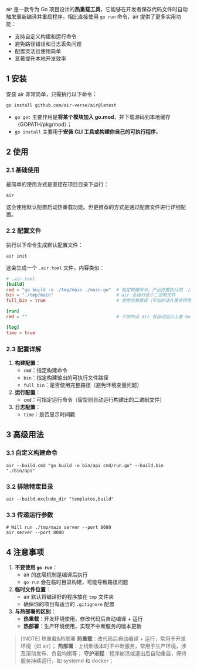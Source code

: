 air 是一款专为 Go 项目设计的**热重载工具**，它能够在开发者保存代码文件时自动触发重新编译并重启程序。相比直接使用 `go run` 命令，air 提供了更多实用功能：

- 支持自定义构建和运行命令
- 避免路径错误和日志丢失问题
- 配置灵活且使用简单
- 显著提升本地开发效率

## 1 安装

安装 air 非常简单，只需执行以下命令：

```shell
go install github.com/air-verse/air@latest
```

- `go get` 主要作用是**将某个模块加入 go.mod**，并下载源码到本地缓存（GOPATH/pkg/mod）；
- `go install` 主要用于**安装 CLI 工具或构建你自己的可执行程序**。

## 2 使用

### 2.1 基础使用

最简单的使用方式是直接在项目目录下运行：

```shell
air
```

这会使用默认配置启动热重载功能。但更推荐的方式是通过配置文件进行详细配置。

### 2.2 配置文件

执行以下命令生成默认配置文件：

```shell
air init
```

这会生成一个 `.air.toml` 文件，内容类似：

```toml
# .air.toml
[build]
cmd = "go build -o ./tmp/main ./main.go"  # 指定构建命令，产出你要执行的 ./main
bin = "./tmp/main"                        # air 会运行这个二进制文件
full_bin = true                           # 使用完整路径（不加的话在某些环境变量下会找不到）

[run]
cmd = ""                                  # 不加的话 air 会自动运行上面 build 出来的 bin

[log]
time = true
```

### 2.3 配置详解

1. **构建配置**：
    - `cmd`：指定构建命令
    - `bin`：指定构建输出的可执行文件路径
    - `full_bin`：是否使用完整路径（避免环境变量问题）
2. **运行配置**：
    - `cmd`：可指定运行命令（留空则自动运行构建出的二进制文件）
3. **日志配置**：
    - `time`：是否显示时间戳

## 3 高级用法

### 3.1 自定义构建命令

```shell
air --build.cmd "go build -o bin/api cmd/run.go" --build.bin "./bin/api"
```

### 3.2 排除特定目录

```shell
air --build.exclude_dir "templates,build"
```

### 3.3 传递运行参数

```shell
# Will run ./tmp/main server --port 8080
air server --port 8080
```

## 4 注意事项

1. **不要使用 `go run`**：
    - air 的底层机制是编译后执行
    - `go run` 会在临时目录构建，可能导致路径问题
2. **临时文件位置**：
    - air 默认将编译好的程序放在 `tmp` 文件夹
    - 确保你的项目有适当的 `.gitignore` 配置
3. **与热部署的区别**：
    - **热重载**：开发环境使用，修改代码后自动编译 + 运行
    - **热部署**：生产环境使用，实现不中断服务的版本更新

>[!NOTE] 热重载&热部署
> **热重载**：改代码后自动编译 + 运行，常用于开发环境（如 air）；
> **热部署**：上线新版本时不中断服务，常用于生产环境，涉及滚动发布、负载均衡等；
> **守护进程**：程序崩溃或退出后自动重启，保持服务持续运行，如 systemd 和 docker；
